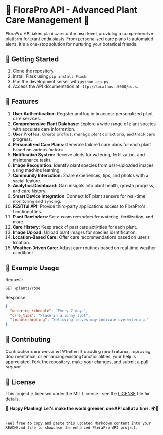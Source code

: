 
# 🌱 FloraPro API - Advanced Plant Care Management 🌿

FloraPro API takes plant care to the next level, providing a comprehensive platform for plant enthusiasts. From personalized care plans to automated alerts, it's a one-stop solution for nurturing your botanical friends.

## 🚀 Getting Started

1. Clone the repository.
2. Install Flask using `pip install Flask`.
3. Run the development server with `python app.py`.
4. Access the API documentation at `http://localhost:5000/docs`.

## 🌿 Features

1. **User Authentication:** Register and log in to access personalized plant care services.
2. **Comprehensive Plant Database:** Explore a wide range of plant species with accurate care information.
3. **User Profiles:** Create profiles, manage plant collections, and track care progress.
4. **Personalized Care Plans:** Generate tailored care plans for each plant based on various factors.
5. **Notification System:** Receive alerts for watering, fertilization, and maintenance tasks.
6. **Image Recognition:** Identify plant species from user-uploaded images using machine learning.
7. **Community Interaction:** Share experiences, tips, and photos with a social feature.
8. **Analytics Dashboard:** Gain insights into plant health, growth progress, and care history.
9. **Smart Device Integration:** Connect IoT plant sensors for real-time monitoring and syncing.
10. **RESTful API:** Provide third-party applications access to FloraPro's functionalities.
11. **Plant Reminders:** Set custom reminders for watering, fertilization, and more.
12. **Care History:** Keep track of past care activities for each plant.
13. **Image Upload:** Upload plant images for species identification.
14. **Location-Based Care:** Offer care recommendations based on user's location.
15. **Weather-Driven Care:** Adjust care routines based on real-time weather conditions.

## 🌵 Example Usage

Request:
```
GET /plants/rose
```

Response:
```json
{
  "watering_schedule": "Every 7 days",
  "care_tips": "Place in a sunny spot",
  "troubleshooting": "Yellowing leaves may indicate overwatering."
}
```

## 🌺 Contributing

Contributions are welcome! Whether it's adding new features, improving documentation, or enhancing existing functionalities, your help is appreciated. Fork the repository, make your changes, and submit a pull request.

## 📃 License

This project is licensed under the MIT License - see the [LICENSE](LICENSE) file for details.

🌸 **Happy Planting! Let's make the world greener, one API call at a time.** 🌍🌿
```

Feel free to copy and paste this updated Markdown content into your README.md file to showcase the enhanced FloraPro API project.
